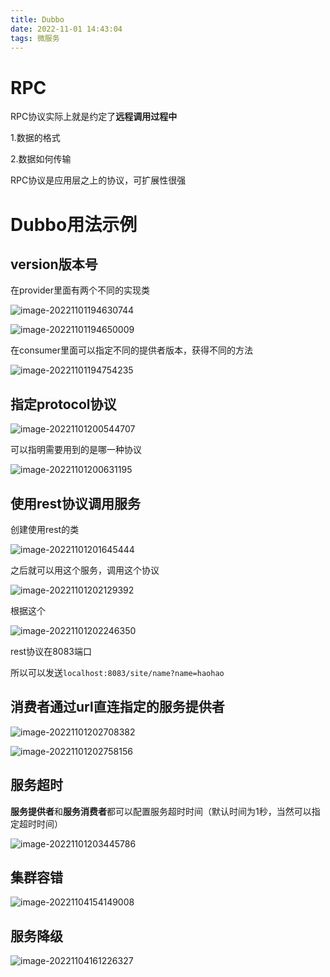 ```yaml
---
title: Dubbo
date: 2022-11-01 14:43:04
tags: 微服务
---
```


# RPC

RPC协议实际上就是约定了**远程调用过程中**

1.数据的格式

2.数据如何传输

RPC协议是应用层之上的协议，可扩展性很强

# Dubbo用法示例

## version版本号



在provider里面有两个不同的实现类

![image-20221101194630744](../pic/image-20221101194630744.png)

![image-20221101194650009](../pic/image-20221101194650009.png)

在consumer里面可以指定不同的提供者版本，获得不同的方法

![image-20221101194754235](../pic/image-20221101194754235.png)

## 指定protocol协议

![image-20221101200544707](../pic/image-20221101200544707.png)

可以指明需要用到的是哪一种协议

![image-20221101200631195](../pic/image-20221101200631195.png)

## 使用rest协议调用服务

创建使用rest的类

![image-20221101201645444](../pic/image-20221101201645444.png)

之后就可以用这个服务，调用这个协议

![image-20221101202129392](../pic/image-20221101202129392.png)

根据这个

![image-20221101202246350](../pic/image-20221101202246350.png)

rest协议在8083端口

所以可以发送`localhost:8083/site/name?name=haohao`

## 消费者通过url直连指定的服务提供者

![image-20221101202708382](../pic/image-20221101202708382.png)

![image-20221101202758156](../pic/image-20221101202758156.png)

## 服务超时

**服务提供者**和**服务消费者**都可以配置服务超时时间（默认时间为1秒，当然可以指定超时时间）

![image-20221101203445786](../pic/image-20221101203445786.png)

## 集群容错

![image-20221104154149008](../pic/image-20221104154149008.png)

## 服务降级

![image-20221104161226327](../pic/image-20221104161226327.png)
